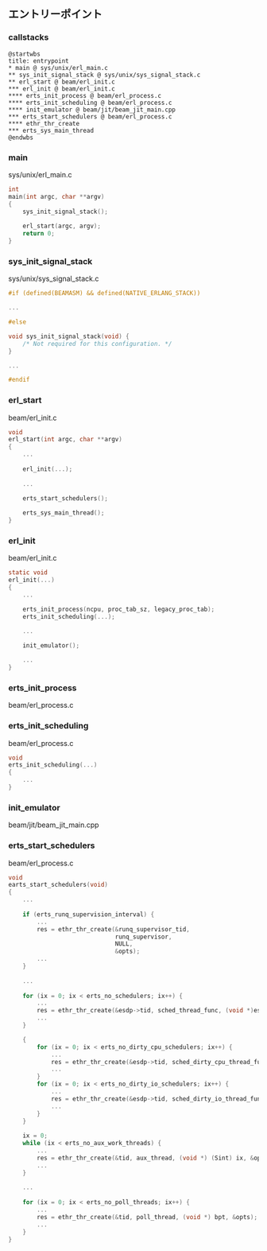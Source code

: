 ## エントリーポイント

### callstacks

```plantuml
@startwbs
title: entrypoint
* main @ sys/unix/erl_main.c
** sys_init_signal_stack @ sys/unix/sys_signal_stack.c
** erl_start @ beam/erl_init.c
*** erl_init @ beam/erl_init.c
**** erts_init_process @ beam/erl_process.c
**** erts_init_scheduling @ beam/erl_process.c
**** init_emulator @ beam/jit/beam_jit_main.cpp
*** erts_start_schedulers @ beam/erl_process.c
**** ethr_thr_create
*** erts_sys_main_thread
@endwbs
```

### main
sys/unix/erl_main.c
```c
int
main(int argc, char **argv)
{
    sys_init_signal_stack();
    
    erl_start(argc, argv);
    return 0;
}
```

### sys_init_signal_stack
sys/unix/sys_signal_stack.c
```c
#if (defined(BEAMASM) && defined(NATIVE_ERLANG_STACK))

...

#else

void sys_init_signal_stack(void) {
    /* Not required for this configuration. */
}

...

#endif
```

### erl_start
beam/erl_init.c
```c
void
erl_start(int argc, char **argv)
{
    ...
    
    erl_init(...);
    
    ...

    erts_start_schedulers();
    
    erts_sys_main_thread();
}
```

### erl_init
beam/erl_init.c
```c
static void
erl_init(...)
{
    ...

    erts_init_process(ncpu, proc_tab_sz, legacy_proc_tab);
    erts_init_scheduling(...);

    ...
    
    init_emulator();

    ...
}
```

### erts_init_process
beam/erl_process.c

### erts_init_scheduling
beam/erl_process.c
```c
void
erts_init_scheduling(...)
{
    ...
}
```

### init_emulator
beam/jit/beam_jit_main.cpp

### erts_start_schedulers
beam/erl_process.c
```c
void
earts_start_schedulers(void)
{
    ...
    
    if (erts_runq_supervision_interval) {
        ...
        res = ethr_thr_create(&runq_supervisor_tid,
                              runq_supervisor,
                              NULL,
                              &opts);
        ... 
    }
    
    ...
    
    for (ix = 0; ix < erts_no_schedulers; ix++) {
        ...
        res = ethr_thr_create(&esdp->tid, sched_thread_func, (void *)esdp, &opts);
        ...
    }

    {
        for (ix = 0; ix < erts_no_dirty_cpu_schedulers; ix++) {
            ...
            res = ethr_thr_create(&esdp->tid, sched_dirty_cpu_thread_func, (void *)esdp, &opts);
            ... 
        }
        for (ix = 0; ix < erts_no_dirty_io_schedulers; ix++) {
            ...
            res = ethr_thr_create(&esdp->tid, sched_dirty_io_thread_func, (void *)esdp, &opts);
            ... 
        }
    }
    
    ix = 0;
    while (ix < erts_no_aux_work_threads) {
        ...
        res = ethr_thr_create(&tid, aux_thread, (void *) (Sint) ix, &opts);
        ...
    }
    
    ...
    
    for (ix = 0; ix < erts_no_poll_threads; ix++) {
        ...
        res = ethr_thr_create(&tid, poll_thread, (void *) bpt, &opts);
        ...
    }
}
```
